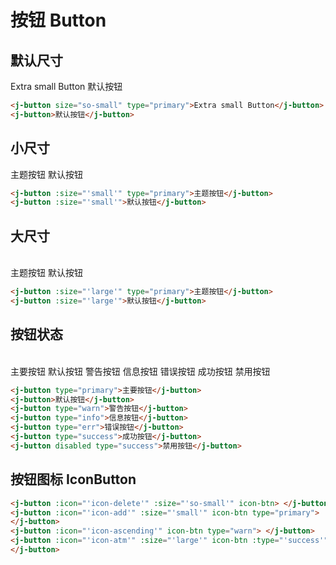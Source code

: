 # 按钮 Button

## 默认尺寸

<j-button size="so-small" type="primary">Extra small Button</j-button>
<j-button>默认按钮</j-button>

```html
<j-button size="so-small" type="primary">Extra small Button</j-button>
<j-button>默认按钮</j-button>
```

## 小尺寸

<j-button :size="'small'" type="primary">主题按钮</j-button>
<j-button :size="'small'">默认按钮</j-button>

```html
<j-button :size="'small'" type="primary">主题按钮</j-button>
<j-button :size="'small'">默认按钮</j-button>
```

## 大尺寸

<br />
<j-button :size="'large'" type="primary">主题按钮</j-button>
<j-button :size="'large'">默认按钮</j-button>

```html
<j-button :size="'large'" type="primary">主题按钮</j-button>
<j-button :size="'large'">默认按钮</j-button>
```

## 按钮状态

<br />
<j-button type="primary">主要按钮</j-button>
<j-button>默认按钮</j-button>
<j-button type="warn">警告按钮</j-button>
<j-button type="info">信息按钮</j-button>
<j-button type="err">错误按钮</j-button>
<j-button type="success">成功按钮</j-button>
<j-button disabled type="success">禁用按钮</j-button>

```html
<j-button type="primary">主要按钮</j-button>
<j-button>默认按钮</j-button>
<j-button type="warn">警告按钮</j-button>
<j-button type="info">信息按钮</j-button>
<j-button type="err">错误按钮</j-button>
<j-button type="success">成功按钮</j-button>
<j-button disabled type="success">禁用按钮</j-button>
```

## 按钮图标 IconButton

<j-button :icon="'icon-delete'" :size="'so-small'" icon-btn> </j-button>
<j-button :icon="'icon-add'" :size="'small'" icon-btn type="primary">
</j-button>
<j-button :icon="'icon-ascending'" icon-btn type="warn"> </j-button>
<j-button :icon="'icon-atm'" :size="'large'" icon-btn :type="'success'">
</j-button>

```html
<j-button :icon="'icon-delete'" :size="'so-small'" icon-btn> </j-button>
<j-button :icon="'icon-add'" :size="'small'" icon-btn type="primary">
</j-button>
<j-button :icon="'icon-ascending'" icon-btn type="warn"> </j-button>
<j-button :icon="'icon-atm'" :size="'large'" icon-btn :type="'success'">
</j-button>
```

<style lang='scss'>
    .j-button {
        margin-bottom: 12px;
        margin-right: 12px;
    }
</style>

